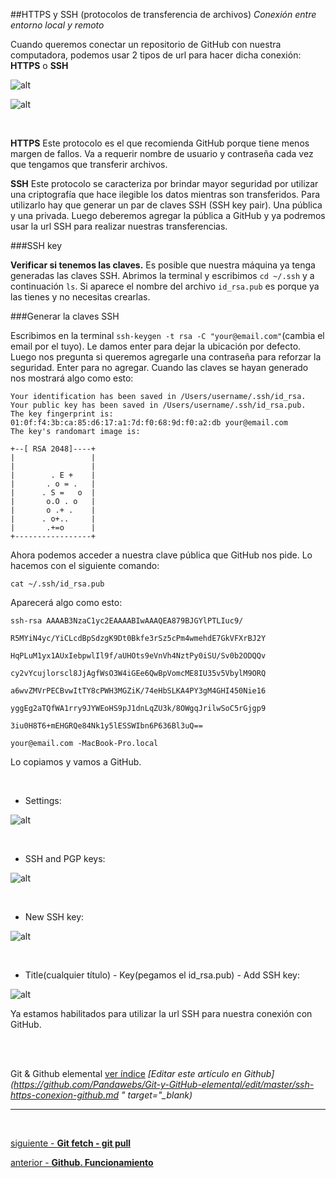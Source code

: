 ##HTTPS y SSH (protocolos de transferencia de archivos)
*Conexión entre entorno local y remoto*

Cuando queremos conectar un repositorio de GitHub con nuestra computadora, podemos usar 2 tipos de url para hacer dicha conexión: **HTTPS** o **SSH**

![alt](http://pandawebs.net/assets/images/ssh-https-github.png)

![alt](http://pandawebs.net/assets/images/github-https.png)

<br>

**HTTPS** 
Este protocolo es el que recomienda GitHub porque tiene menos margen de fallos. Va a requerir 
nombre de usuario y contraseña cada vez que tengamos que transferir archivos.

**SSH**
Este protocolo se caracteriza por brindar mayor seguridad por utilizar una criptografía que hace ilegible los datos mientras son transferidos. Para utilizarlo hay que generar un par de claves SSH (SSH key pair). Una pública y una privada. Luego deberemos agregar la pública a GitHub y ya podremos usar la url SSH para realizar nuestras transferencias.


###SSH key

**Verificar si tenemos las claves.**
Es posible que nuestra máquina ya tenga generadas las claves SSH.
Abrimos la terminal y escribimos `cd ~/.ssh` y a continuación `ls`.
Si aparece el nombre del archivo `id_rsa.pub` es porque ya las tienes y no necesitas crearlas.

###Generar la claves SSH

Escribimos en la terminal `ssh-keygen -t rsa -C "your@email.com"`(cambia el email por el tuyo).
Le damos enter para dejar la ubicación por defecto. 
Luego nos pregunta si queremos agregarle una contraseña para reforzar la seguridad. Enter para no agregar.
Cuando las claves se hayan generado nos mostrará algo como esto:

```console
Your identification has been saved in /Users/username/.ssh/id_rsa.
Your public key has been saved in /Users/username/.ssh/id_rsa.pub.
The key fingerprint is:
01:0f:f4:3b:ca:85:d6:17:a1:7d:f0:68:9d:f0:a2:db your@email.com
The key's randomart image is:

+--[ RSA 2048]----+
|                 |
|                 |
|        . E +    |
|       . o = .   |
|      . S =   o  |
|       o.O . o   |
|       o .+ .    |
|      . o+..     |
|       .+=o      |
+-----------------+
```

Ahora podemos acceder a nuestra clave pública que GitHub nos pide.
Lo hacemos con el siguiente comando:

`cat ~/.ssh/id_rsa.pub`

Aparecerá algo como esto:


```console
ssh-rsa AAAAB3NzaC1yc2EAAAABIwAAAQEA879BJGYlPTLIuc9/

R5MYiN4yc/YiCLcdBpSdzgK9Dt0Bkfe3rSz5cPm4wmehdE7GkVFXrBJ2Y

HqPLuM1yx1AUxIebpwlIl9f/aUHOts9eVnVh4NztPy0iSU/Sv0b2ODQQv

cy2vYcujlorscl8JjAgfWsO3W4iGEe6QwBpVomcME8IU35v5VbylM9ORQ

a6wvZMVrPECBvwItTY8cPWH3MGZiK/74eHbSLKA4PY3gM4GHI450Nie16

yggEg2aTQfWA1rry9JYWEoHS9pJ1dnLqZU3k/8OWgqJrilwSoC5rGjgp9

3iu0H8T6+mEHGRQe84Nk1y5lESSWIbn6P636Bl3uQ== 

your@email.com -MacBook-Pro.local
```

Lo copiamos y vamos a GitHub.

<br>

* Settings:

![alt](http://pandawebs.net/assets/images/ssh-github-1.png)


<br>

* SSH and PGP keys:

![alt](http://pandawebs.net/assets/images/ssh-github-2.png)


<br>

* New SSH key:

![alt](http://pandawebs.net/assets/images/ssh-github-3.png)


<br>

* Title(cualquier título) - Key(pegamos el id_rsa.pub) - Add SSH key:

![alt](http://pandawebs.net/assets/images/ssh-github-4.png)


Ya estamos habilitados para utilizar la url SSH para nuestra conexión con GitHub.

<br>
<br>

<!-- Inicio links índice y github -->

<span class="link-to-index-git">Git & Github elemental [ ver índice](https://github.com/Pandawebs/Git-y-GitHub-elemental/blob/master/README.md)</span>
<em>[Editar este artículo en Github](https://github.com/Pandawebs/Git-y-GitHub-elemental/edit/master/ssh-https-conexion-github.md " target="_blank)</em>

<!-- Fin links índice y github -->


<hr>

<br>

[siguiente - **Git fetch - git pull**](https://github.com/Pandawebs/Git-y-GitHub-elemental/blob/master/git-fetch-git-pull.md) 

[anterior - **Github. Funcionamiento**](https://github.com/Pandawebs/Git-y-GitHub-elemental/blob/master/funcionamiento-de-github.md)